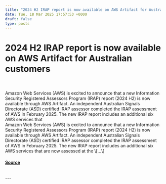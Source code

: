 ```yaml
---
title: "2024 H2 IRAP report is now available on AWS Artifact for Australian customers"
date: Tue, 18 Mar 2025 17:57:53 +0000
draft: false
type: posts
---
```

# 2024 H2 IRAP report is now available on AWS Artifact for Australian customers

<br/>

<br/>
Amazon Web Services (AWS)&nbsp;is excited to announce that a new Information Security Registered Assessors Program (IRAP) report (2024 H2) is now available through&nbsp;AWS Artifact.&nbsp;An independent&nbsp;Australian Signals Directorate (ASD) certified IRAP assessor&nbsp;completed the IRAP assessment of AWS in February 2025. The new IRAP report includes an additional six AWS services that
<br/>
Amazon Web Services (AWS) is excited to announce that a new Information Security Registered Assessors Program (IRAP) report (2024 H2) is now available through AWS Artifact. An independent Australian Signals Directorate (ASD) certified IRAP assessor completed the IRAP assessment of AWS in February 2025. The new IRAP report includes an additional six AWS services that are now assessed at the \[…\]

#### [Source](https://aws.amazon.com/blogs/security/2024-h2-irap-report-is-now-available-on-aws-artifact-for-australian-customers/)

<br/>
---
